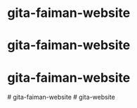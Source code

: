 # gita-faiman-website
# gita-faiman-website
# gita-faiman-website
#   g i t a - f a i m a n - w e b s i t e  
 # gita-website
